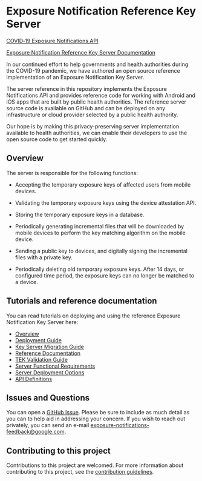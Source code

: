 # Exposure Notification Reference Key Server

[COVID‑19 Exposure Notifications API](https://www.google.com/covid19/exposurenotifications/)

[Exposure Notification Reference Key Server Documentation](https://google.github.io/exposure-notifications-server/) 

In our continued effort to help governments and health authorities during the
COVID-19 pandemic, we have authored an open source reference implementation of
an Exposure Notification Key Server.

The server reference in this repository implements the Exposure Notifications
API and provides reference code for working with Android and iOS apps that
are built by public health authorities. The reference server source code is
available on GitHub and can be deployed on any infrastructure or cloud
provider selected by a public health authority.

Our hope is by making this privacy-preserving server implementation available
to health authorities, we can enable their developers to use the open source code
to get started quickly.

## Overview

The server is responsible for the following functions:

* Accepting the temporary exposure keys of affected users from mobile devices.

* Validating the temporary exposure keys using the device attestation API.

* Storing the temporary exposure keys in a database.

* Periodically generating incremental files that will be downloaded by mobile
  devices to perform the key matching algorithm on the mobile device.

* Sending a public key to devices, and digitally signing the incremental files with
  a private key.

* Periodically deleting old temporary exposure keys. After 14 days, or
  configured time period, the exposure keys can no longer be matched to a device.

## Tutorials and reference documentation

You can read tutorials on deploying and using the reference Exposure Notification
Key Server here:

* [Overview](https://google.github.io/exposure-notifications-server/)
* [Deployment Guide](https://google.github.io/exposure-notifications-server/getting-started/deploying)
* [Key Server Migration Guide](https://google.github.io/exposure-notifications-server/server_migration)
* [Reference Documentation](https://pkg.go.dev/mod/github.com/google/exposure-notifications-server)
* [TEK Validation Guide](docs/tek_validation.md)
* [Server Functional Requirements](https://google.github.io/exposure-notifications-server/server_functional_requirements)
* [Server Deployment Options](https://google.github.io/exposure-notifications-server/server_deployment_options)
* [API Definitions](pkg/api/v1)

## Issues and Questions

You can open a
[GitHub Issue](https://github.com/google/exposure-notifications-server/issues/new).
Please be sure to include as much detail as you can to help aid in addressing
your concern. If you wish to reach out privately, you can send an e-mail
exposure-notifications-feedback@google.com.

## Contributing to this project

Contributions to this project are welcomed. For more information about
contributing to this project, see the [contribution guidelines](CONTRIBUTING.md).

